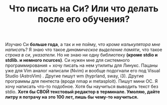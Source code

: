 ﻿---
title: "Что писать на Си? Или что делать после его обучения?"
se.owner.user_id: 561663
se.owner.display_name: "Ходячий Сишник"
se.owner.link: "https://ru.meta.stackoverflow.com/users/561663/%d0%a5%d0%be%d0%b4%d1%8f%d1%87%d0%b8%d0%b9-%d0%a1%d0%b8%d1%88%d0%bd%d0%b8%d0%ba"
se.link: "https://ru.meta.stackoverflow.com/questions/14401/%d0%a7%d1%82%d0%be-%d0%bf%d0%b8%d1%81%d0%b0%d1%82%d1%8c-%d0%bd%d0%b0-%d0%a1%d0%b8-%d0%98%d0%bb%d0%b8-%d1%87%d1%82%d0%be-%d0%b4%d0%b5%d0%bb%d0%b0%d1%82%d1%8c-%d0%bf%d0%be%d1%81%d0%bb%d0%b5-%d0%b5%d0%b3%d0%be-%d0%be%d0%b1%d1%83%d1%87%d0%b5%d0%bd%d0%b8%d1%8f"
se.question_id: 14401
se.post_type: question
---
<p>Изучаю Си <strong>больше года</strong>, а так и не пойму, <em>что кроме калькулятора мне написать</em>? Я знаю что такое <em>динамическое выделение памяти</em>, что такое <em>строка в си</em>, <em>указатели</em>. Но не знаю ни одну библиотеку <strong>(кроме stdio и stdlib. и немного ncurces)</strong>. Си нужен мне для системного программирования + хочу писать на нем утилиты для Линукс. Пацаны уже для Vim аналог написали (Nvim) и вообще подогнали его под Visual Studio (AstroVim) . Другие пишут wm (hyprland, sway, i3). Другие программы для пентеста (вроде nmap и metasploit). Пишут мини ОС. Я хочу написать что-то подобное. Хотя бы научиться выводить текст без stdio. <strong>Хотя бы СВОЙ текстовый редактор в терминале. Умоляю, дайте литру я потрачу на это 100 лет, лишь бы чему-то научиться.</strong></p>
